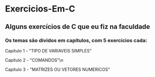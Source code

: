 # Exercicios-Em-C
## Alguns exercícios de C que eu fiz na faculdade
### Os temas são dividos em capítulos, com 5 exercícios cada:
Capítulo 1 - "TIPO DE VARIAVEIS SIMPLES" 

Capítulo 2 - "COMANDOS"\n

Capítulo 3 - "MATRIZES OU VETORES NUMERICOS"


